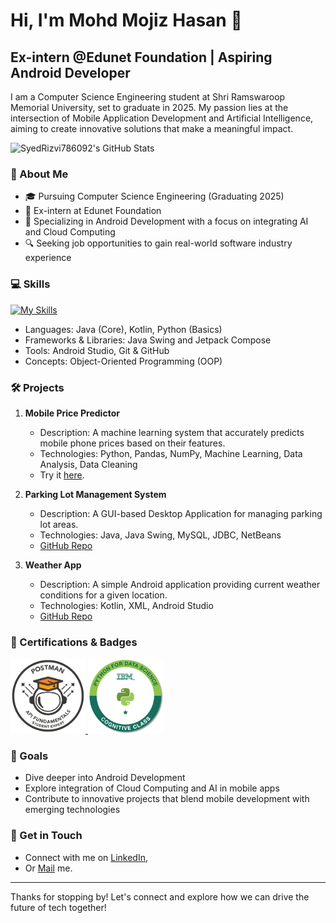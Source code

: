 # Hi, I'm Mohd Mojiz Hasan 👋
## Ex-intern @Edunet Foundation | Aspiring Android Developer

I am a Computer Science Engineering student at Shri Ramswaroop Memorial University, set to graduate in 2025. My passion lies at the intersection of Mobile Application Development and Artificial Intelligence, aiming to create innovative solutions that make a meaningful impact.

<img src="https://github-readme-stats.vercel.app/api?username=SyedRizvi786092&theme=vue-dark&show_icons=true&hide_border=true&count_private=true" alt="SyedRizvi786092's GitHub Stats">

### 🚀 About Me
- 🎓 Pursuing Computer Science Engineering (Graduating 2025)
- 💼 Ex-intern at Edunet Foundation
- 🌱 Specializing in Android Development with a focus on integrating AI and Cloud Computing
- 🔍 Seeking job opportunities to gain real-world software industry experience

### 💻 Skills
[![My Skills](https://skillicons.dev/icons?i=java,kotlin,py,androidstudio,git,github)](https://skillicons.dev)
- Languages: Java (Core), Kotlin, Python (Basics)
- Frameworks & Libraries: Java Swing and Jetpack Compose
- Tools: Android Studio, Git & GitHub
- Concepts: Object-Oriented Programming (OOP)

### 🛠️ Projects
1. **Mobile Price Predictor**
   - Description: A machine learning system that accurately predicts mobile phone prices based on their features.
   - Technologies: Python, Pandas, NumPy, Machine Learning, Data Analysis, Data Cleaning
   - Try it [here](https://huggingface.co/spaces/MojizHasan786/Mobile_Price_Predictor).

2. **Parking Lot Management System**
   - Description: A GUI-based Desktop Application for managing parking lot areas.
   - Technologies: Java, Java Swing, MySQL, JDBC, NetBeans
   - [GitHub Repo](https://github.com/SyedRizvi786092/parking-lot-management)

3. **Weather App**
   - Description: A simple Android application providing current weather conditions for a given location.
   - Technologies: Kotlin, XML, Android Studio
   - [GitHub Repo](https://github.com/SyedRizvi786092/weather-app)
  
### 🏅 Certifications & Badges
<a href="https://badgecheck.io?url=https%3A%2F%2Fapi.badgr.io%2Fpublic%2Fassertions%2FEhPeKYcjS9mGWVlczvhoUA%3Fidentity__email%3Dmojiz.hasan.786%2540gmail.com&amp;identity__email=mojiz.hasan.786%40gmail.com">
  <img src="badges/postman-api-fundamentals.png" width="120" height="120" alt="Postman API Fundamentals Student Expert">
</a>
<a href="https://www.credly.com/badges/a0e116d2-c008-441c-80d0-8e34de7aa9cb/public_url">
  <img src="badges/python-for-data-science.png" width="120" height="120" alt="Postman API Fundamentals Student Expert">
</a>

### 🌟 Goals
- Dive deeper into Android Development
- Explore integration of Cloud Computing and AI in mobile apps
- Contribute to innovative projects that blend mobile development with emerging technologies

### 🤝 Get in Touch
- Connect with me on [LinkedIn](https://www.linkedin.com/in/mohd-mojiz-hasan-a28b382b9),
- Or [Mail](mailto:mojiz.hasan.786@gmail.com) me.

---
Thanks for stopping by! Let's connect and explore how we can drive the future of tech together!
